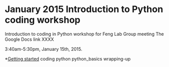 January 2015 Introduction to Python coding workshop
==================================================

Introduction to coding in Python workshop for Feng Lab Group meeting
The Google Docs link XXXX

3:40am-5:30pm, January 15th, 2015.

*[Getting started](getting_started.md)
coding
python
python_basics
wrapping-up
